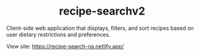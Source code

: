 <h1 align="center">recipe-searchv2</h1>
Client-side web application that displays, filters, and sort recipes based on user dietary restrictions and preferences.

View site: https://recipe-search-na.netlify.app/


